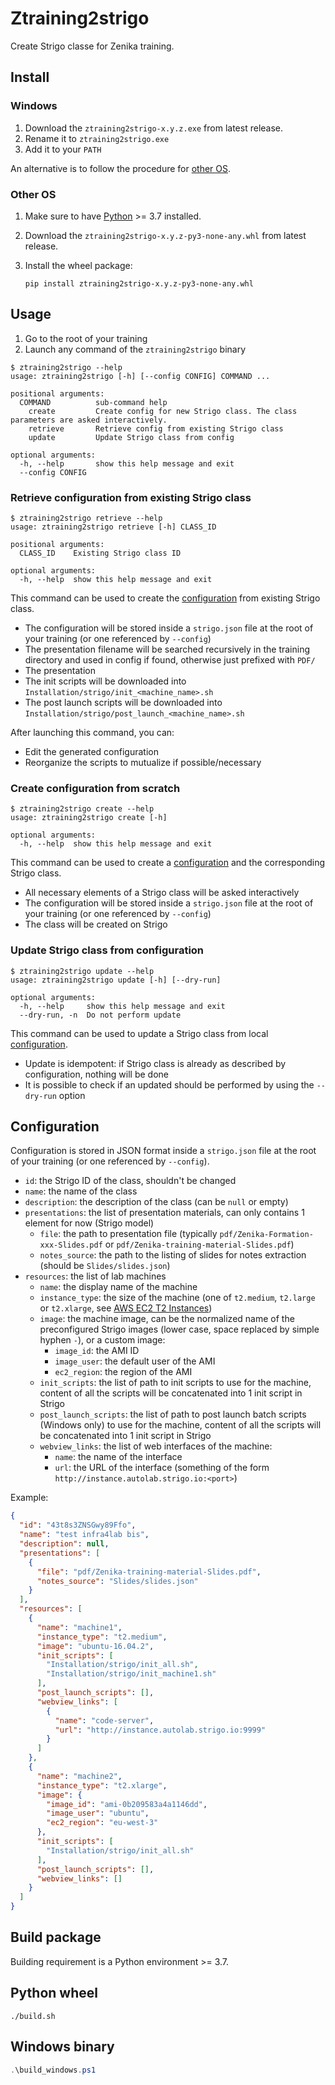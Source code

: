 # Ztraining2strigo

Create Strigo classe for Zenika training.

## Install

### Windows

1. Download the `ztraining2strigo-x.y.z.exe` from latest release.
2. Rename it to `ztraining2strigo.exe`
3. Add it to your `PATH`

An alternative is to follow the procedure for [other OS](#other-os).

### Other OS

1. Make sure to have [Python](https://www.python.org/downloads/) >= 3.7 installed.
2. Download the `ztraining2strigo-x.y.z-py3-none-any.whl` from latest release.
3. Install the wheel package:

    ```shell
    pip install ztraining2strigo-x.y.z-py3-none-any.whl
    ```

## Usage

1. Go to the root of your training
2. Launch any command of the `ztraining2strigo` binary

```shell-session
$ ztraining2strigo --help
usage: ztraining2strigo [-h] [--config CONFIG] COMMAND ...

positional arguments:
  COMMAND          sub-command help
    create         Create config for new Strigo class. The class parameters are asked interactively.
    retrieve       Retrieve config from existing Strigo class
    update         Update Strigo class from config

optional arguments:
  -h, --help       show this help message and exit
  --config CONFIG
```

### Retrieve configuration from existing Strigo class

```shell-session
$ ztraining2strigo retrieve --help
usage: ztraining2strigo retrieve [-h] CLASS_ID

positional arguments:
  CLASS_ID    Existing Strigo class ID

optional arguments:
  -h, --help  show this help message and exit
```

This command can be used to create the [configuration](#configuration) from existing Strigo class.

- The configuration will be stored inside a `strigo.json` file at the root of your training (or one referenced by `--config`)
- The presentation filename will be searched recursively in the training directory and used in config if found, otherwise just prefixed with `PDF/`
- The presentation
- The init scripts will be downloaded into `Installation/strigo/init_<machine_name>.sh`
- The post launch scripts will be downloaded into `Installation/strigo/post_launch_<machine_name>.sh`

After launching this command, you can:
 - Edit the generated configuration
 - Reorganize the scripts to mutualize if possible/necessary

### Create configuration from scratch

```shell-session
$ ztraining2strigo create --help
usage: ztraining2strigo create [-h]

optional arguments:
  -h, --help  show this help message and exit
```

This command can be used to create a [configuration](#configuration) and the corresponding Strigo class.

- All necessary elements of a Strigo class will be asked interactively
- The configuration will be stored inside a `strigo.json` file at the root of your training (or one referenced by `--config`)
- The class will be created on Strigo

### Update Strigo class from configuration

```shell-session
$ ztraining2strigo update --help
usage: ztraining2strigo update [-h] [--dry-run]

optional arguments:
  -h, --help     show this help message and exit
  --dry-run, -n  Do not perform update
```

This command can be used to update a Strigo class from local [configuration](#configuration).

- Update is idempotent: if Strigo class is already as described by configuration, nothing will be done
- It is possible to check if an updated should be performed by using the `--dry-run` option

## Configuration

Configuration is stored in JSON format inside a `strigo.json` file at the root of your training (or one referenced by `--config`).

- `id`: the Strigo ID of the class, shouldn't be changed
- `name`: the name of the class
- `description`: the description of the class (can be `null` or empty)
- `presentations`: the list of presentation materials, can only contains 1 element for now (Strigo model)
  - `file`: the path to presentation file (typically `pdf/Zenika-Formation-xxx-Slides.pdf` or `pdf/Zenika-training-material-Slides.pdf`)
  - `notes_source`: the path to the listing of slides for notes extraction (should be `Slides/slides.json`)
- `resources`: the list of lab machines
  - `name`: the display name of the machine
  - `instance_type`: the size of the machine (one of `t2.medium`, `t2.large` or `t2.xlarge`, see [AWS EC2 T2 Instances](https://aws.amazon.com/ec2/instance-types/t2/#Product_Details))
  - `image`: the machine image, can be the normalized name of the preconfigured Strigo images (lower case, space replaced by simple hyphen `-`), or a custom image:
    - `image_id`: the AMI ID
    - `image_user`: the default user of the AMI
    - `ec2_region`: the region of the AMI
  - `init_scripts`: the list of path to init scripts to use for the machine, content of all the scripts will be concatenated into 1 init script in Strigo
  - `post_launch_scripts`: the list of path to post launch batch scripts (Windows only) to use for the machine, content of all the scripts will be concatenated into 1 init script in Strigo
  - `webview_links`: the list of web interfaces of the machine:
    - `name`: the name of the interface
    - `url`: the URL of the interface (something of the form `http://instance.autolab.strigo.io:<port>`)

Example:

```json
{
  "id": "43t8s3ZNSGwy89Ffo",
  "name": "test infra4lab bis",
  "description": null,
  "presentations": [
    {
      "file": "pdf/Zenika-training-material-Slides.pdf",
      "notes_source": "Slides/slides.json"
    }
  ],
  "resources": [
    {
      "name": "machine1",
      "instance_type": "t2.medium",
      "image": "ubuntu-16.04.2",
      "init_scripts": [
        "Installation/strigo/init_all.sh",
        "Installation/strigo/init_machine1.sh"
      ],
      "post_launch_scripts": [],
      "webview_links": [
        {
          "name": "code-server",
          "url": "http://instance.autolab.strigo.io:9999"
        }
      ]
    },
    {
      "name": "machine2",
      "instance_type": "t2.xlarge",
      "image": {
        "image_id": "ami-0b209583a4a1146dd",
        "image_user": "ubuntu",
        "ec2_region": "eu-west-3"
      },
      "init_scripts": [
        "Installation/strigo/init_all.sh"
      ],
      "post_launch_scripts": [],
      "webview_links": []
    }
  ]
}
```

## Build package

Building requirement is a Python environment >= 3.7.

## Python wheel

```shell
./build.sh
```

## Windows binary

```powershell
.\build_windows.ps1
```
